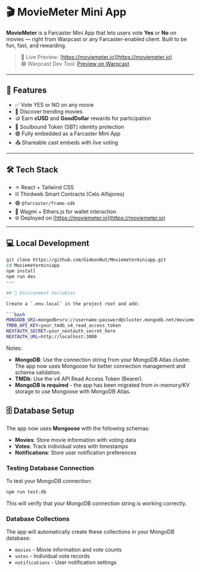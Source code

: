 # 🎬 MovieMeter Mini App

**MovieMeter** is a Farcaster Mini App that lets users vote **Yes** or **No** on movies — right from Warpcast or any Farcaster-enabled client. Built to be fun, fast, and rewarding.

> 🧪 Live Preview: [https://moviemeter.io](https://moviemeter.io)  
> 🟣 Warpcast Dev Tool: [Preview on Warpcast](https://warpcast.com/~/developers/mini-apps/debug)

---

## 🚀 Features

- ✅ Vote YES or NO on any movie
- 🎥 Discover trending movies
- 🪙 Earn **cUSD** and **GoodDollar** rewards for participation
- 🔐 Soulbound Token (SBT) identity protection
- 🟣 Fully embedded as a Farcaster Mini App
- 📤 Shareable cast embeds with live voting

---

## 🛠️ Tech Stack

- ⚛️ React + Tailwind CSS
- ⛓️ Thirdweb Smart Contracts (Celo Alfajores)
- 🟣 `@farcaster/frame-sdk`
- 🔑 Wagmi + Ethers.js for wallet interaction
- 🌐 Deployed on [https://moviemeter.io](https://moviemeter.io)

---

## 💻 Local Development

```bash
git clone https://github.com/GideonNut/Moviemeterminiapp.git
cd Moviemeterminiapp
npm install
npm run dev
---

## 🔧 Environment Variables

Create a `.env.local` in the project root and add:

```bash
MONGODB_URI=mongodb+srv://username:password@cluster.mongodb.net/moviemetrer?retryWrites=true&w=majority&ssl=true
TMDB_API_KEY=your_tmdb_v4_read_access_token
NEXTAUTH_SECRET=your_nextauth_secret_here
NEXTAUTH_URL=http://localhost:3000
```

Notes:
- **MongoDB**: Use the connection string from your MongoDB Atlas cluster. The app now uses Mongoose for better connection management and schema validation.
- **TMDb**: Use the v4 API Read Access Token (Bearer).
- **MongoDB is required** - the app has been migrated from in-memory/KV storage to use Mongoose with MongoDB Atlas.

## 🗄️ Database Setup

The app now uses **Mongoose** with the following schemas:

- **Movies**: Store movie information with voting data
- **Votes**: Track individual votes with timestamps
- **Notifications**: Store user notification preferences

### Testing Database Connection

To test your MongoDB connection:

```bash
npm run test-db
```

This will verify that your MongoDB connection string is working correctly.

### Database Collections

The app will automatically create these collections in your MongoDB database:
- `movies` - Movie information and vote counts
- `votes` - Individual vote records
- `notifications` - User notification settings

